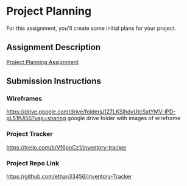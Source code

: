 # Project Planning
For this assignment, you'll create some initial plans for your project.

## Assignment Description
[Project Planning Assignment](https://education.launchcode.org/liftoff/modules/assignments/project-planning)

## Submission Instructions

### Wireframes

https://drive.google.com/drive/folders/127LKSIhdvUtcSxtYMV-lPD-pL51fUi5S?usp=sharing
google drive folder with images of wireframe

### Project Tracker

https://trello.com/b/Vf6pnCz1/inventory-tracker

### Project Repo Link

https://github.com/ethan33456/Inventory-Tracker
